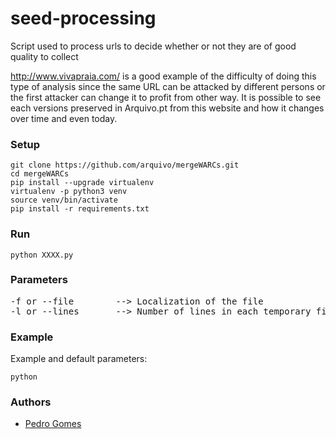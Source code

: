 # seed-processing
Script used to process urls to decide whether or not they are of good quality to collect

http://www.vivapraia.com/ is a good example of the difficulty of doing this type of analysis since the same URL can be attacked by different persons or the first attacker can change it to profit from other way. It is possible to see each versions preserved in Arquivo.pt from this website and how it changes over time and even today.

### Setup

```
git clone https://github.com/arquivo/mergeWARCs.git
cd mergeWARCs
pip install --upgrade virtualenv
virtualenv -p python3 venv
source venv/bin/activate
pip install -r requirements.txt
```
### Run

```
python XXXX.py
```

### Parameters

<pre>
-f or --file        --> Localization of the file
-l or --lines       --> Number of lines in each temporary file
</pre>

### Example

Example and default parameters:

```
python 
```
### Authors

- [Pedro Gomes](pedro.gomes.fccn@gmail.com)
